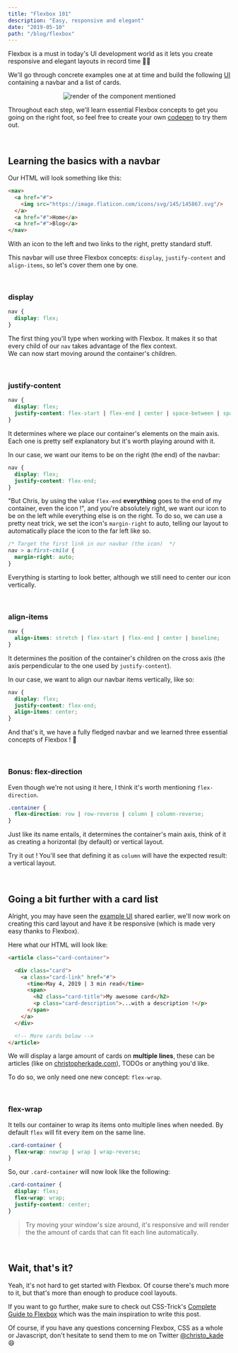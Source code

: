 ```yaml
---
title: "Flexbox 101"
description: "Easy, responsive and elegant"
date: "2019-05-10"
path: "/blog/flexbox"
---
```


Flexbox is a must in today's UI development world as it lets you create responsive and elegant layouts in record time 🙆‍♂️  

We'll go through concrete examples one at at time and build the following [UI](https://codepen.io/christopherkade/pen/MdyQJE) containing a navbar and a list of cards.  

<div style="display: flex; align-items: center; justify-content: center">
<img class="article-img" alt="render of the component mentioned" src="https://user-images.githubusercontent.com/15229355/57548653-cd9ab180-7361-11e9-9820-00ddda69e799.png">
</div>

Throughout each step, we'll learn essential Flexbox concepts to get you going on the right foot, so feel free to create your own [codepen](https://codepen.io/) to try them out.

<br>

## Learning the basics with a navbar

Our HTML will look something like this:

```html
<nav>
  <a href="#">
    <img src="https://image.flaticon.com/icons/svg/145/145867.svg"/>
  </a>
  <a href="#">Home</a>
  <a href="#">Blog</a>
</nav>
```

With an icon to the left and two links to the right, pretty standard stuff.

This navbar will use three Flexbox concepts: `display`, `justify-content` and `align-items`, so let's cover them one by one.

<br>

### display

```css
nav {
  display: flex;
}
```

The first thing you'll type when working with Flexbox. It makes it so that every child of our `nav` takes advantage of the flex context.  
We can now start moving around the container's children.

<br>

### justify-content

```css
nav {
  display: flex;
  justify-content: flex-start | flex-end | center | space-between | space-around | space-evenly;
}
```

It determines where we place our container's elements on the main axis.   
Each one is pretty self explanatory but it's worth playing around with it.

In our case, we want our items to be on the right (the end) of the navbar:

```css
nav {
  display: flex;
  justify-content: flex-end;
}
```

"But Chris, by using the value `flex-end` **everything** goes to the end of my container, even the icon !", and you're absolutely right, we want our icon to be on the left while everything else is on the right. To do so, we can use a pretty neat trick, we set the icon's `margin-right` to auto, telling our layout to automatically place the icon to the far left like so.

```css
/* Target the first link in our navbar (the icon)  */
nav > a:first-child {
  margin-right: auto;    
}
```

Everything is starting to look better, although we still need to center our icon vertically.

<br>

### align-items

```css
nav {
  align-items: stretch | flex-start | flex-end | center | baseline;
}
```

It determines the position of the container's children on the cross axis (the axis perpendicular to the one used by `justify-content`).

In our case, we want to align our navbar items vertically, like so:

```css
nav {
  display: flex;
  justify-content: flex-end;
  align-items: center;
}
```

And that's it, we have a fully fledged navbar and we learned three essential concepts of Flexbox ! 🎉

<br>

### Bonus: flex-direction

Even though we're not using it here, I think it's worth mentioning `flex-direction`. 

```css
.container {
  flex-direction: row | row-reverse | column | column-reverse;
}
```

Just like its name entails, it determines the container's main axis, think of it as creating a horizontal (by default) or vertical layout.

Try it out ! You'll see that defining it as `column` will have the expected result: a vertical layout.

<br>

## Going a bit further with a card list

Alright, you may have seen the [example UI](https://codepen.io/christopherkade/pen/MdyQJE) shared earlier, we'll now work on creating this card layout and have it be responsive (which is made very easy thanks to Flexbox).

Here what our HTML will look like:

```html
<article class="card-container">

  <div class="card">
    <a class="card-link" href="#">       
      <time>May 4, 2019 | 3 min read</time>
      <span>
        <h2 class="card-title">My awesome card</h2>
        <p class="card-description">...with a description !</p>
      </span>
    </a>
  </div>

  <!-- More cards below -->
</article>
```

We will display a large amount of cards on **multiple lines**, these can be articles (like on [christopherkade.com](https://christopherkade.com/blog)), TODOs or anything you'd like.

To do so, we only need one new concept: `flex-wrap`.

<br>

### flex-wrap

It tells our container to wrap its items onto multiple lines when needed. By default `flex` will fit every item on the same line.

```css
.card-container {
  flex-wrap: nowrap | wrap | wrap-reverse;
}
```

So, our `.card-container` will now look like the following:

```css
.card-container {
  display: flex;
  flex-wrap: wrap;
  justify-content: center;
}
```

> Try moving your window's size around, it's responsive and will render the the amount of cards that can fit each line automatically.

<br>

## Wait, that's it?

Yeah, it's not hard to get started with Flexbox. Of course there's much more to it, but that's more than enough to produce cool layouts.

If you want to go further, make sure to check out CSS-Trick's [Complete Guide to Flexbox](https://css-tricks.com/snippets/css/a-guide-to-flexbox/) which was the main inspiration to write this post.

Of course, if you have any questions concerning Flexbox, CSS as a whole or Javascript, don't hesitate to send them to me on Twitter [@christo_kade](https://twitter.com/christo_kade) 😄
